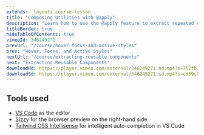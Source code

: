 ```yaml
---
extends: _layouts.course-lesson
title: "Composing Utilities with @apply"
description: "Learn how to use the @apply feature to extract repeated utility patterns."
titleBorder: true
hideTableOfContents: true
vimeoId: 346249271
prevUrl: "/course/hover-focus-and-active-styles"
prev: "Hover, Focus, and Active Styles"
nextUrl: "/course/extracting-reusable-components"
next: "Extracting Reusable Components"
downloadHd: https://player.vimeo.com/external/346249271.hd.mp4?s=752fb3a8f7a42e9eea53e0a341bf86026dc87431&profile_id=169&download=1
downloadSd: https://player.vimeo.com/external/346249271.sd.mp4?s=cd89c0367113743fee1e4f947dd06924690b60de&profile_id=165&download=1
---
```


## Tools used

- [VS Code](https://code.visualstudio.com/) as the editor
- [Sizzy](https://sizzy.co/) for the browser preview on the right-hand side
- [Tailwind CSS Intellisense](https://marketplace.visualstudio.com/items?itemName=bradlc.vscode-tailwindcss) for intelligent auto-completion in VS Code
